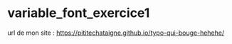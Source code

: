 # variable_font_exercice1

url de mon site :
https://pititechataigne.github.io/typo-qui-bouge-hehehe/
